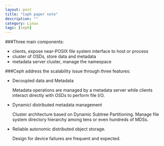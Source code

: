 ```yaml
---
layout: post
title: "Ceph paper note"
description: ""
category: Linux
tags: [ceph]
---
```


###Three main components:

- clients, expose near-POSIX file system interface to host or process
- cluster of OSDs, store data and metadata
- metadata server cluster, manage the namespace

###Ceph address the scalability issue through three features:

- Decoupled data and Metadata

  Metadata operations are managed by a metadata server while clients interact
  directly with OSDs to perform file I/O.

- Dynamicl distributed metadata management

  Cluster architecture based on Dynamic Subtree Partitioning.
  Manage file system directory hierarchy among tens or even hundreds of MDSs.

- Reliable autonomic distributed object storage.

  Design for device failures are frequent and expected.
